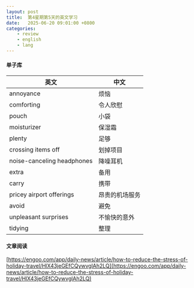 ```yaml
---
layout: post
title:  第4星期第5天的英文学习
date:   2025-06-20 09:01:00 +0800
categories: 
    - review
    - english
    - lang
---
```


#### 单子库

英文 | 中文
-- | --
annoyance | 烦恼
comforting | 令人欣慰
pouch | 小袋
moisturizer | 保湿霜
plenty | 足够
crossing items off | 划掉项目
noise-canceling headphones | 降噪耳机
extra | 备用
carry | 携带
pricey airport offerings | 昂贵的机场服务
avoid | 避免
unpleasant surprises | 不愉快的意外
tidying | 整理

#### 文章阅读

[https://engoo.com/app/daily-news/article/how-to-reduce-the-stress-of-holiday-travel/HlX43jeGEfCQywvglAh2LQ](https://engoo.com/app/daily-news/article/how-to-reduce-the-stress-of-holiday-travel/HlX43jeGEfCQywvglAh2LQ)


